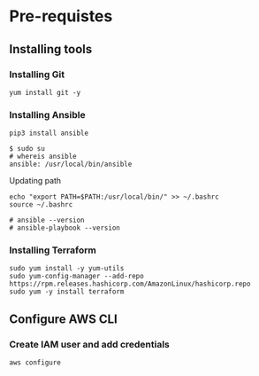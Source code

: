 # Pre-requistes

## Installing tools

### Installing Git
```
yum install git -y
```

### Installing Ansible
```
pip3 install ansible
```
```
$ sudo su
# whereis ansible
ansible: /usr/local/bin/ansible
```
Updating path
```
echo "export PATH=$PATH:/usr/local/bin/" >> ~/.bashrc
source ~/.bashrc
```
```
# ansible --version
# ansible-playbook --version
```

### Installing Terraform
```
sudo yum install -y yum-utils
sudo yum-config-manager --add-repo https://rpm.releases.hashicorp.com/AmazonLinux/hashicorp.repo
sudo yum -y install terraform
```


## Configure AWS CLI
### Create IAM user and add credentials
```
aws configure
```
